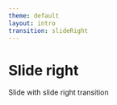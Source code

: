 ```yaml
---
theme: default
layout: intro
transition: slideRight
---
```


# Slide right

Slide with slide right transition
